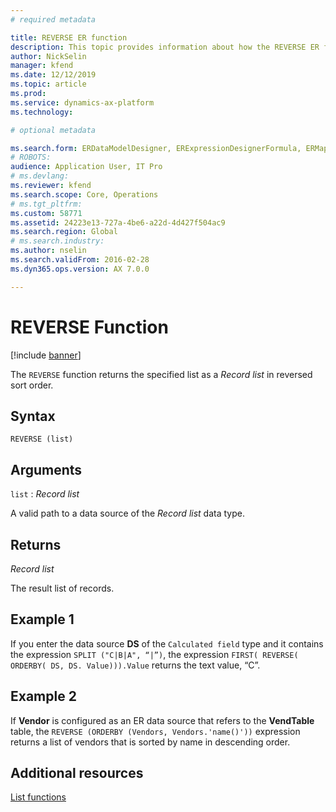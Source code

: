 ```yaml
---
# required metadata

title: REVERSE ER function
description: This topic provides information about how the REVERSE ER function is used.
author: NickSelin
manager: kfend
ms.date: 12/12/2019
ms.topic: article
ms.prod: 
ms.service: dynamics-ax-platform
ms.technology: 

# optional metadata

ms.search.form: ERDataModelDesigner, ERExpressionDesignerFormula, ERMappedFormatDesigner, ERModelMappingDesigner
# ROBOTS: 
audience: Application User, IT Pro
# ms.devlang: 
ms.reviewer: kfend
ms.search.scope: Core, Operations
# ms.tgt_pltfrm: 
ms.custom: 58771
ms.assetid: 24223e13-727a-4be6-a22d-4d427f504ac9
ms.search.region: Global
# ms.search.industry: 
ms.author: nselin
ms.search.validFrom: 2016-02-28
ms.dyn365.ops.version: AX 7.0.0

---
```


# <a name="REVERSE">REVERSE Function</a>

[!include [banner](../includes/banner.md)]

The `REVERSE` function returns the specified list as a *Record list* in reversed sort order.

## Syntax

```
REVERSE (list)
```

## Arguments

`list` : *Record list*

A valid path to a data source of the *Record list* data type.

## Returns

*Record list*

The result list of records.

## Example 1

If you enter the data source **DS** of the `Calculated field` type and it contains the expression `SPLIT ("C|B|A", “|”)`, the expression `FIRST( REVERSE( ORDERBY( DS, DS. Value))).Value` returns the text value, “C”.

## Example 2

If **Vendor** is configured as an ER data source that refers to the **VendTable** table, the `REVERSE (ORDERBY (Vendors, Vendors.'name()'))` expression returns a list of vendors that is sorted by name in descending order.

## Additional resources

[List functions](er-functions-category-list.md)
